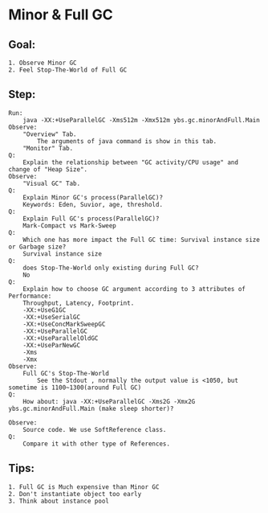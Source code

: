 Minor & Full GC
==
Goal:
--
	1. Observe Minor GC
	2. Feel Stop-The-World of Full GC


Step:
--
	Run: 
		java -XX:+UseParallelGC -Xms512m -Xmx512m ybs.gc.minorAndFull.Main
	Observe:
		"Overview" Tab.
			The arguments of java command is show in this tab.
		"Monitor" Tab.
	Q: 
		Explain the relationship between "GC activity/CPU usage" and change of "Heap Size".
	Observe:	
		"Visual GC" Tab.
	Q: 
		Explain Minor GC's process(ParallelGC)?
		Keywords: Eden, Suvior, age, threshold.
	Q: 
		Explain Full GC's process(ParallelGC)?
		Mark-Compact vs Mark-Sweep
	Q: 
		Which one has more impact the Full GC time: Survival instance size or Garbage size?
		Survival instance size
	Q: 
		does Stop-The-World only existing during Full GC?
		No
	Q: 
		Explain how to choose GC argument according to 3 attributes of Performance: 
		Throughput, Latency, Footprint.  
		-XX:+UseG1GC
		-XX:+UseSerialGC
		-XX:+UseConcMarkSweepGC
		-XX:+UseParallelGC
		-XX:+UseParallelOldGC
		-XX:+UseParNewGC
		-Xms
		-Xmx
	Observe: 
		Full GC's Stop-The-World
			See the Stdout , normally the output value is <1050, but sometime is 1100~1300(around Full GC)
	Q: 
		How about: java -XX:+UseParallelGC -Xms2G -Xmx2G ybs.gc.minorAndFull.Main (make sleep shorter)?

	Observe:
		Source code. We use SoftReference class.
	Q: 
		Compare it with other type of References.

Tips:
--
	1. Full GC is Much expensive than Minor GC
	2. Don't instantiate object too early
	3. Think about instance pool